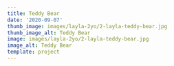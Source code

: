 ```yaml
--- 
title: Teddy Bear
date: '2020-09-07'
thumb_image: images/layla-2yo/2-layla-teddy-bear.jpg
thumb_image_alt: Teddy Bear
image: images/layla-2yo/2-layla-teddy-bear.jpg
image_alt: Teddy Bear
template: project
---
```

